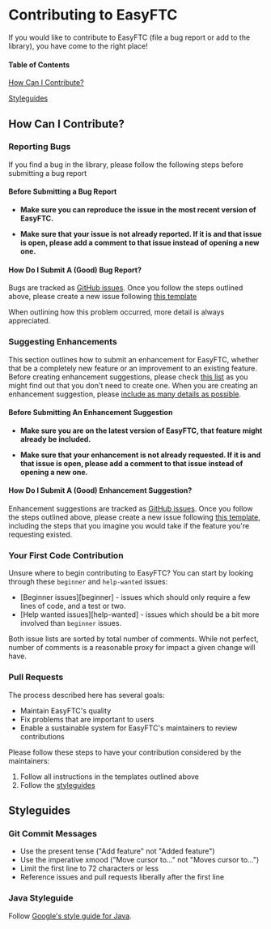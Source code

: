 # Contributing to EasyFTC

If you would like to contribute to EasyFTC (file a bug report or add to the library), you have come to the right place!

#### Table of Contents

[How Can I Contribute?](#how-can-i-contribute)

[Styleguides](#styleguides)


## How Can I Contribute?

### Reporting Bugs

If you find a bug in the library, please follow the following steps before submitting a bug report

#### Before Submitting a Bug Report

* **Make sure you can reproduce the issue in the most recent version of EasyFTC.**

* **Make sure that your issue is not already reported. If it is and that issue is open, please add a comment to that issue instead of opening a new one.**

#### How Do I Submit A (Good) Bug Report?

Bugs are tracked as [GitHub issues](https://guides.github.com/features/issues/). Once you follow the steps outlined above, please create a new issue following 
[this template](https://github.com/lcrobotics/EasyFTC/blob/cv-auto/.github/templates/bug_report.md)

When outlining how this problem occurred, more detail is always appreciated.

### Suggesting Enhancements

This section outlines how to submit an enhancement for EasyFTC, whether that be a completely new feature or an improvement to an existing feature. 
Before creating enhancement suggestions, please check [this list](#before-submitting-an-enhancement-suggestion) as you might find out that you don't need to create one. When you are creating an enhancement suggestion, please [include as many details as possible](#how-do-i-submit-a-good-enhancement-suggestion). 

#### Before Submitting An Enhancement Suggestion

* **Make sure you are on the latest version of EasyFTC, that feature might already be included.**

* **Make sure that your enhancement is not already requested. If it is and that issue is open, please add a comment to that issue instead of opening a new one.**

#### How Do I Submit A (Good) Enhancement Suggestion?

Enhancement suggestions are tracked as [GitHub issues](https://guides.github.com/features/issues/). Once you follow the steps outlined above, please create a new issue following [this template](https://github.com/lcrobotics/EasyFTC/blob/cv-auto/.github/templates/feature_request.md), including the steps that you imagine you would take if the feature you're requesting existed.

### Your First Code Contribution

Unsure where to begin contributing to EasyFTC? You can start by looking through these `beginner` and `help-wanted` issues:

* [Beginner issues][beginner] - issues which should only require a few lines of code, and a test or two.
* [Help wanted issues][help-wanted] - issues which should be a bit more involved than `beginner` issues.

Both issue lists are sorted by total number of comments. While not perfect, number of comments is a reasonable proxy for impact a given change will have.

### Pull Requests

The process described here has several goals:

- Maintain EasyFTC's quality
- Fix problems that are important to users
- Enable a sustainable system for EasyFTC's maintainers to review contributions

Please follow these steps to have your contribution considered by the maintainers:

1. Follow all instructions in the templates outlined above
2. Follow the [styleguides](#styleguides)

## Styleguides

### Git Commit Messages

* Use the present tense ("Add feature" not "Added feature")
* Use the imperative xmood ("Move cursor to..." not "Moves cursor to...")
* Limit the first line to 72 characters or less
* Reference issues and pull requests liberally after the first line

### Java Styleguide

Follow [Google's style guide for Java](https://google.github.io/styleguide/javaguide.html).
